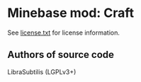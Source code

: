 Minebase mod: Craft
===================
See [license.txt](./license.txt) for license information.
  
Authors of source code
----------------------
LibraSubtilis (LGPLv3+)


